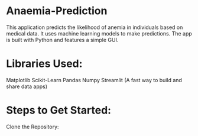 # Anaemia-Prediction
This application predicts the likelihood of anemia in individuals based on medical data. It uses machine learning models to make predictions. The app is built with Python and features a simple GUI.

# Libraries Used:
Matplotlib
Scikit-Learn
Pandas
Numpy
Streamlit (A fast way to build and share data apps)

# Steps to Get Started:
Clone the Repository:

